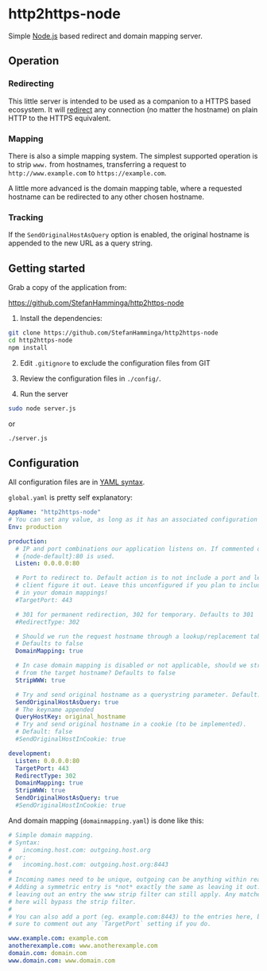 # http2https-node

Simple [Node.js](https://nodejs.org/) based redirect and domain mapping server.

## Operation

### Redirecting

This little server is intended to be used as a companion to a HTTPS based ecosystem. It will [redirect](https://en.wikipedia.org/wiki/URL_redirection) any connection (no matter the hostname) on plain HTTP to the HTTPS equivalent.

### Mapping

There is also a simple mapping system. The simplest supported operation is to strip `www.` from hostnames, transferring a request to `http://www.example.com` to `https://example.com`.

A little more advanced is the domain mapping table, where a requested hostname can be redirected to any other chosen hostname.

### Tracking

If the `SendOriginalHostAsQuery` option is enabled, the original hostname is appended to the new URL as a query string.

## Getting started

Grab a copy of the application from:

https://github.com/StefanHamminga/http2https-node

1. Install the dependencies:

```sh
git clone https://github.com/StefanHamminga/http2https-node
cd http2https-node
npm install
```

2. Edit `.gitignore` to exclude the configuration files from GIT

3. Review the configuration files in `./config/`.


4. Run the server

```sh
sudo node server.js
```
or
```sh
./server.js
```

## Configuration

All configuration files are in [YAML syntax](https://en.wikipedia.org/wiki/YAML#Sample_document).

`global.yaml` is pretty self explanatory:

```yaml
AppName: "http2https-node"
# You can set any value, as long as it has an associated configuration
Env: production

production:
  # IP and port combinations our application listens on. If commented out
  # {node-default}:80 is used.
  Listen: 0.0.0.0:80

  # Port to redirect to. Default action is to not include a port and let the
  # client figure it out. Leave this unconfigured if you plan to include ports
  # in your domain mappings!
  #TargetPort: 443

  # 301 for permanent redirection, 302 for temporary. Defaults to 301
  #RedirectType: 302

  # Should we run the request hostname through a lookup/replacement table?
  # Defaults to false
  DomainMapping: true

  # In case domain mapping is disabled or not applicable, should we strip `www.`
  # from the target hostname? Defaults to false
  StripWWW: true

  # Try and send original hostname as a querystring parameter. Default: false
  SendOriginalHostAsQuery: true
  # The keyname appended
  QueryHostKey: original_hostname
  # Try and send original hostname in a cookie (to be implemented).
  # Default: false
  #SendOriginalHostInCookie: true

development:
  Listen: 0.0.0.0:80
  TargetPort: 443
  RedirectType: 302
  DomainMapping: true
  StripWWW: true
  SendOriginalHostAsQuery: true
  #SendOriginalHostInCookie: true
```

And domain mapping (`domainmapping.yaml`) is done like this:
```yaml
# Simple domain mapping.
# Syntax:
#   incoming.host.com: outgoing.host.org
# or:
#   incoming.host.com: outgoing.host.org:8443
#
# Incoming names need to be unique, outgoing can be anything within reason.
# Adding a symmetric entry is *not* exactly the same as leaving it out. When
# leaving out an entry the www strip filter can still apply. Any matched entry
# here will bypass the strip filter.
#
# You can also add a port (eg. example.com:8443) to the entries here, but be
# sure to comment out any `TargetPort` setting if you do.

www.example.com: example.com
anotherexample.com: www.anotherexample.com
domain.com: domain.com
www.domain.com: www.domain.com
```
